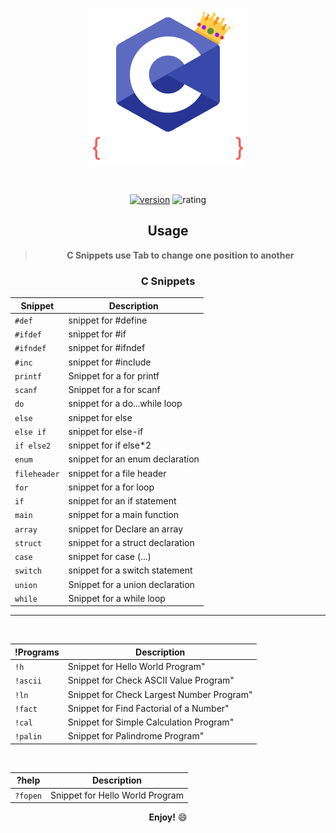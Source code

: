 
<center> 

![icon](https://raw.githubusercontent.com/milanjadav/cnipptes/master/assets/icon_250.png)

<br>

[![version](https://badgen.net/vs-marketplace/v/milanjadav.cnippets)](https://www.npmjs.com/@angular/core)
![rating](https://badgen.net/vs-marketplace/rating/milanjadav.cnippets)

## Usage

> **C Snippets use Tab to change one position to another**

### C Snippets

| Snippet      | Description                      |
| ------------ | -------------------------------- |
| `#def`       | snippet for #define              |
| `#ifdef`     | snippet for #if                  |
| `#ifndef`    | snippet for #ifndef              |
| `#inc`       | snippet for #include             |
| `printf`     | Snippet for a for printf         |
| `scanf`      | Snippet for a for scanf          |
| `do`         | snippet for a do...while loop    |
| `else`       | snippet for else                 |
| `else if`    | snippet for else-if              |
| `if else2`   | snippet for if else*2            |
| `enum`       | snippet for an enum declaration  |
| `fileheader` | snippet for a file header        |
| `for`        | snippet for a for loop           |
| `if`         | snippet for an if statement      |
| `main`       | snippet for a main function      |
| `array`      | snippet for Declare an array     |
| `struct`     | snippet for a struct declaration |
| `case`       | snippet for case (...)           |
| `switch`     | snippet for a switch statement   |
| `union`      | Snippet for a union declaration  |
| `while`      | Snippet for a while loop         |

 <hr>
 
 <br>

| !Programs | Description                               |
| --------- | ----------------------------------------- |
| `!h`      | Snippet for Hello World Program"          |
| `!ascii`  | Snippet for Check ASCII Value Program"    |
| `!ln`     | Snippet for Check Largest Number Program" |
| `!fact`   | Snippet for Find Factorial of a Number"   |
| `!cal`    | Snippet for Simple Calculation Program"   |
| `!palin`  | Snippet for Palindrome Program"           |

<br>

| ?help    | Description                     |
| -------- | ------------------------------- |
| `?fopen` | Snippet for Hello World Program |

**Enjoy!** :smile:
